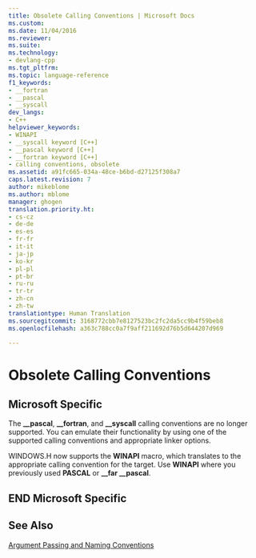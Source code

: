 ```yaml
---
title: Obsolete Calling Conventions | Microsoft Docs
ms.custom: 
ms.date: 11/04/2016
ms.reviewer: 
ms.suite: 
ms.technology:
- devlang-cpp
ms.tgt_pltfrm: 
ms.topic: language-reference
f1_keywords:
- __fortran
- __pascal
- __syscall
dev_langs:
- C++
helpviewer_keywords:
- WINAPI
- __syscall keyword [C++]
- __pascal keyword [C++]
- __fortran keyword [C++]
- calling conventions, obsolete
ms.assetid: a91fc665-034a-48ce-b6bd-d27125f308a7
caps.latest.revision: 7
author: mikeblome
ms.author: mblome
manager: ghogen
translation.priority.ht:
- cs-cz
- de-de
- es-es
- fr-fr
- it-it
- ja-jp
- ko-kr
- pl-pl
- pt-br
- ru-ru
- tr-tr
- zh-cn
- zh-tw
translationtype: Human Translation
ms.sourcegitcommit: 3168772cbb7e8127523bc2fc2da5cc9b4f59beb8
ms.openlocfilehash: a363c788cc0a7f9aff211692d76b5d644207d969

---
```

# Obsolete Calling Conventions
## Microsoft Specific  
 The **__pascal**, **__fortran**, and **__syscall** calling conventions are no longer supported. You can emulate their functionality by using one of the supported calling conventions and appropriate linker options.  
  
 WINDOWS.H now supports the **WINAPI** macro, which translates to the appropriate calling convention for the target. Use **WINAPI** where you previously used **PASCAL** or **__far \__pascal**.  
  
## END Microsoft Specific  
  
## See Also  
 [Argument Passing and Naming Conventions](../cpp/argument-passing-and-naming-conventions.md)


<!--HONumber=Jan17_HO1-->


